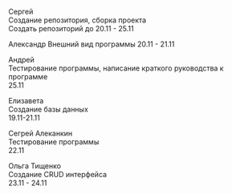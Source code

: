 Сергей  
Создание репозитория, сборка проекта  
Создать репозиторий до 20.11 - 25.11

Александр
Внешний вид программы
20.11 - 21.11

Андрей  
Тестирование программы, написание краткого руководства к программе  
25.11

Елизавета  
Создание базы данных  
19.11-21.11

Сегрей Алеканкин  
Тестирование программы  
22.11 

Ольга Тищенко   
Создание CRUD интерфейса  
23.11 - 24.11
